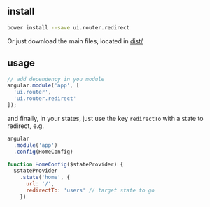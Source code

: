 ## install

```sh
bower install --save ui.router.redirect
```

Or just download the main files, located in [dist/](https://github.com/darlanmendonca/ui.router.redirect/tree/master/dist)

## usage

```js
// add dependency in you module
angular.module('app', [
  'ui.router',
  'ui.router.redirect'
]);
```


and finally, in your states, just use the key `redirectTo` with a state to redirect, e.g.

```js
angular
  .module('app')
  .config(HomeConfig)

function HomeConfig($stateProvider) {
  $stateProvider
    .state('home', {
      url: '/',
      redirectTo: 'users' // target state to go
    })
```

